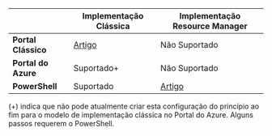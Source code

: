 |  | **Implementação Clássica**  |  **Implementação Resource Manager**  |
|----------------------------------------|--------------|------------------------|
| **Portal Clássico** | [Artigo](../articles/vpn-gateway/vpn-gateway-point-to-site-create.md) | Não Suportado |
| **Portal do Azure** |  Suportado+  |  Não Suportado  |
| **PowerShell** | Suportado | [Artigo](../articles/vpn-gateway/vpn-gateway-howto-point-to-site-rm-ps.md)|

(+) indica que não pode atualmente criar esta configuração do princípio ao fim para o modelo de implementação clássica no Portal do Azure. Alguns passos requerem o PowerShell.


<!--HONumber=Sep16_HO3-->


